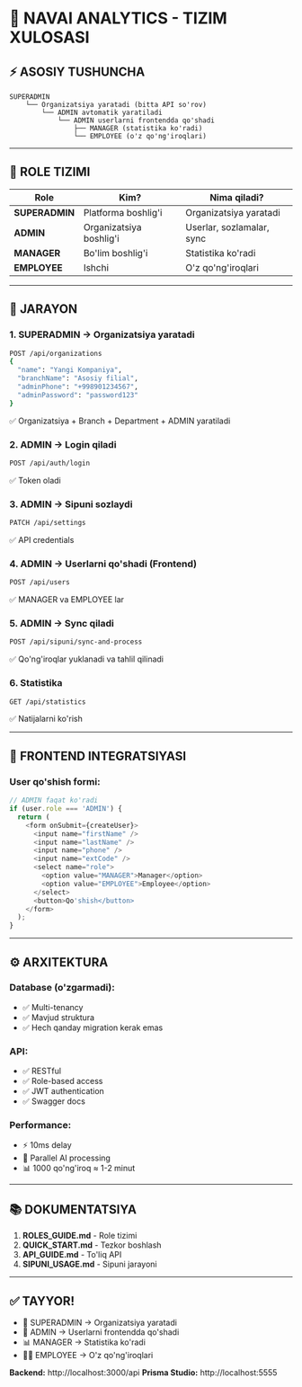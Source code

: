 # 🎯 NAVAI ANALYTICS - TIZIM XULOSASI

## ⚡ ASOSIY TUSHUNCHA

```
SUPERADMIN
    └── Organizatsiya yaratadi (bitta API so'rov)
        └── ADMIN avtomatik yaratiladi
            └── ADMIN userlarni frontendda qo'shadi
                ├── MANAGER (statistika ko'radi)
                └── EMPLOYEE (o'z qo'ng'iroqlari)
```

---

## 🔐 ROLE TIZIMI

| Role | Kim? | Nima qiladi? |
|------|------|--------------|
| **SUPERADMIN** | Platforma boshlig'i | Organizatsiya yaratadi |
| **ADMIN** | Organizatsiya boshlig'i | Userlar, sozlamalar, sync |
| **MANAGER** | Bo'lim boshlig'i | Statistika ko'radi |
| **EMPLOYEE** | Ishchi | O'z qo'ng'iroqlari |

---

## 📝 JARAYON

### 1. SUPERADMIN → Organizatsiya yaratadi
```bash
POST /api/organizations
{
  "name": "Yangi Kompaniya",
  "branchName": "Asosiy filial",
  "adminPhone": "+998901234567",
  "adminPassword": "password123"
}
```
✅ Organizatsiya + Branch + Department + ADMIN yaratiladi

### 2. ADMIN → Login qiladi
```bash
POST /api/auth/login
```
✅ Token oladi

### 3. ADMIN → Sipuni sozlaydi
```bash
PATCH /api/settings
```
✅ API credentials

### 4. ADMIN → Userlarni qo'shadi (Frontend)
```bash
POST /api/users
```
✅ MANAGER va EMPLOYEE lar

### 5. ADMIN → Sync qiladi
```bash
POST /api/sipuni/sync-and-process
```
✅ Qo'ng'iroqlar yuklanadi va tahlil qilinadi

### 6. Statistika
```bash
GET /api/statistics
```
✅ Natijalarni ko'rish

---

## 🎨 FRONTEND INTEGRATSIYASI

### User qo'shish formi:
```typescript
// ADMIN faqat ko'radi
if (user.role === 'ADMIN') {
  return (
    <form onSubmit={createUser}>
      <input name="firstName" />
      <input name="lastName" />
      <input name="phone" />
      <input name="extCode" />
      <select name="role">
        <option value="MANAGER">Manager</option>
        <option value="EMPLOYEE">Employee</option>
      </select>
      <button>Qo'shish</button>
    </form>
  );
}
```

---

## ⚙️ ARXITEKTURA

### Database (o'zgarmadi):
- ✅ Multi-tenancy
- ✅ Mavjud struktura
- ✅ Hech qanday migration kerak emas

### API:
- ✅ RESTful
- ✅ Role-based access
- ✅ JWT authentication
- ✅ Swagger docs

### Performance:
- ⚡ 10ms delay
- 🚀 Parallel AI processing
- 📊 1000 qo'ng'iroq ≈ 1-2 minut

---

## 📚 DOKUMENTATSIYA

1. **ROLES_GUIDE.md** - Role tizimi
2. **QUICK_START.md** - Tezkor boshlash
3. **API_GUIDE.md** - To'liq API
4. **SIPUNI_USAGE.md** - Sipuni jarayoni

---

## ✅ TAYYOR!

- 🎯 SUPERADMIN → Organizatsiya yaratadi
- 👤 ADMIN → Userlarni frontendda qo'shadi
- 📊 MANAGER → Statistika ko'radi
- 👨‍💼 EMPLOYEE → O'z qo'ng'iroqlari

**Backend:** http://localhost:3000/api
**Prisma Studio:** http://localhost:5555
